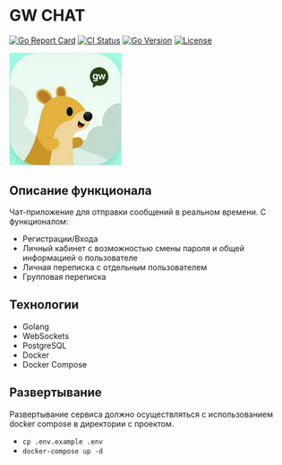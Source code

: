# GW CHAT

[![Go Report Card](https://goreportcard.com/badge/github.com/varik-08/gw_chat)](https://goreportcard.com/report/github.com/varik-08/gw_chat)
[![CI Status](https://github.com/varik-08/gw_chat/actions/workflows/ci.yml/badge.svg)](https://github.com/varik-08/gw_chat/actions)
[![Go Version](https://img.shields.io/badge/go-%3E%3D1.14-blue)](https://golang.org/dl/)
[![License](https://img.shields.io/badge/license-MIT-green)](LICENSE)

<img src="web/chat/public/logo.jpg" alt="logo" width="200">

## Описание функционала

Чат-приложение для отправки сообщений в реальном времени.
С функционалом:
- Регистрации/Входа
- Личный кабинет с возможностью смены пароля и общей информацией о пользователе
- Личная переписка с отдельным пользователем
- Групповая переписка

## Технологии

- Golang
- WebSockets
- PostgreSQL
- Docker
- Docker Compose

## Развертывание
Развертывание сервиса должно осуществляться с использованием docker compose в директории с проектом.
- `cp .env.example .env`
- `docker-compose up -d`

